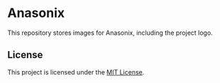 # Anasonix

This repository stores images for Anasonix, including the project logo.

## License

This project is licensed under the [MIT License](LICENSE).
